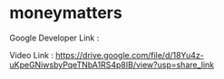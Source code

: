 # moneymatters

Google Developer Link :

Video Link : https://drive.google.com/file/d/18Yu4z-uKpeGNiwsbyPqeTNbA1RS4p8IB/view?usp=share_link
